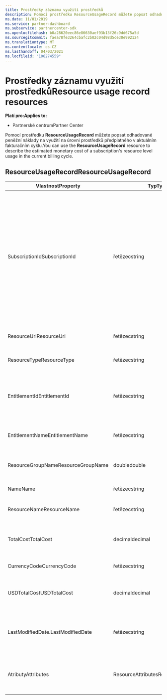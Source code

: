 ```yaml
---
title: Prostředky záznamu využití prostředků
description: Pomocí prostředku ResourceUsageRecord můžete popsat odhadované peněžní náklady na využití na úrovni prostředků předplatného v aktuálním fakturačním cyklu.
ms.date: 11/01/2019
ms.service: partner-dashboard
ms.subservice: partnercenter-sdk
ms.openlocfilehash: b0a28620eec86e86630aef93b13f26c9dd675a5d
ms.sourcegitcommit: faea78fe3264cbafc2b02c04d98d5ce30e992124
ms.translationtype: MT
ms.contentlocale: cs-CZ
ms.lasthandoff: 04/03/2021
ms.locfileid: "106274559"
---
```

# <a name="resource-usage-record-resources"></a><span data-ttu-id="448c6-103">Prostředky záznamu využití prostředků</span><span class="sxs-lookup"><span data-stu-id="448c6-103">Resource usage record resources</span></span>

<span data-ttu-id="448c6-104">**Platí pro:**</span><span class="sxs-lookup"><span data-stu-id="448c6-104">**Applies to:**</span></span>

- <span data-ttu-id="448c6-105">Partnerské centrum</span><span class="sxs-lookup"><span data-stu-id="448c6-105">Partner Center</span></span>

<span data-ttu-id="448c6-106">Pomocí prostředku **ResourceUsageRecord** můžete popsat odhadované peněžní náklady na využití na úrovni prostředků předplatného v aktuálním fakturačním cyklu.</span><span class="sxs-lookup"><span data-stu-id="448c6-106">You can use the **ResourceUsageRecord** resource to describe the estimated monetary cost of a subscription's resource level usage in the current billing cycle.</span></span>

## <a name="resourceusagerecord"></a><span data-ttu-id="448c6-107">ResourceUsageRecord</span><span class="sxs-lookup"><span data-stu-id="448c6-107">ResourceUsageRecord</span></span>

| <span data-ttu-id="448c6-108">Vlastnost</span><span class="sxs-lookup"><span data-stu-id="448c6-108">Property</span></span>          | <span data-ttu-id="448c6-109">Typ</span><span class="sxs-lookup"><span data-stu-id="448c6-109">Type</span></span>               | <span data-ttu-id="448c6-110">Description</span><span class="sxs-lookup"><span data-stu-id="448c6-110">Description</span></span>                                                                                                                                                                                                |
|-------------------|--------------------|------------------------------------------------------------------------------------------------------------------------------------------------------------------------------------------------------------|
| <span data-ttu-id="448c6-111">SubscriptionId</span><span class="sxs-lookup"><span data-stu-id="448c6-111">SubscriptionId</span></span>    | <span data-ttu-id="448c6-112">řetězec</span><span class="sxs-lookup"><span data-stu-id="448c6-112">string</span></span>             | <span data-ttu-id="448c6-113">Získá nebo nastaví identifikátor předplatného.</span><span class="sxs-lookup"><span data-stu-id="448c6-113">Gets or sets the subscription identifier.</span></span> <span data-ttu-id="448c6-114">Pro předplatná Microsoft Azure (MS-AZR-0145P) je tato hodnota identifikátorem předplatného pro obchod.</span><span class="sxs-lookup"><span data-stu-id="448c6-114">For Microsoft Azure (MS-AZR-0145P) subscriptions, this value is the commerce subscription identifier.</span></span> <span data-ttu-id="448c6-115">V případě plánů Azure je tato hodnota identifikátor plánu Azure).</span><span class="sxs-lookup"><span data-stu-id="448c6-115">For Azure plans, this value is the Azure plan identifier).</span></span> |
| <span data-ttu-id="448c6-116">ResourceUri</span><span class="sxs-lookup"><span data-stu-id="448c6-116">ResourceUri</span></span>       | <span data-ttu-id="448c6-117">řetězec</span><span class="sxs-lookup"><span data-stu-id="448c6-117">string</span></span>             | <span data-ttu-id="448c6-118">Získá nebo nastaví identifikátor URI prostředku.</span><span class="sxs-lookup"><span data-stu-id="448c6-118">Gets or sets the resource URI."</span></span>                                                                                                                                                                            |
| <span data-ttu-id="448c6-119">ResourceType</span><span class="sxs-lookup"><span data-stu-id="448c6-119">ResourceType</span></span>      | <span data-ttu-id="448c6-120">řetězec</span><span class="sxs-lookup"><span data-stu-id="448c6-120">string</span></span>             | <span data-ttu-id="448c6-121">Získá nebo nastaví typ prostředku.</span><span class="sxs-lookup"><span data-stu-id="448c6-121">Gets or sets the resource type.</span></span>                                                                                                                                                                            |
| <span data-ttu-id="448c6-122">EntitlementId</span><span class="sxs-lookup"><span data-stu-id="448c6-122">EntitlementId</span></span>     | <span data-ttu-id="448c6-123">řetězec</span><span class="sxs-lookup"><span data-stu-id="448c6-123">string</span></span>             | <span data-ttu-id="448c6-124">Získá nebo nastaví identifikátor nároku (identifikátor předplatného Azure).</span><span class="sxs-lookup"><span data-stu-id="448c6-124">Gets or sets the entitlement identifier (the Azure subscription identifier).</span></span>                                                                                                                               |
| <span data-ttu-id="448c6-125">EntitlementName</span><span class="sxs-lookup"><span data-stu-id="448c6-125">EntitlementName</span></span>   | <span data-ttu-id="448c6-126">řetězec</span><span class="sxs-lookup"><span data-stu-id="448c6-126">string</span></span>             | <span data-ttu-id="448c6-127">Získá nebo nastaví název nároku.</span><span class="sxs-lookup"><span data-stu-id="448c6-127">Gets or sets the entitlement name.</span></span>                                                                                                                                                                         |
| <span data-ttu-id="448c6-128">ResourceGroupName</span><span class="sxs-lookup"><span data-stu-id="448c6-128">ResourceGroupName</span></span> | <span data-ttu-id="448c6-129">double</span><span class="sxs-lookup"><span data-stu-id="448c6-129">double</span></span>             | <span data-ttu-id="448c6-130">Získá nebo nastaví název skupiny prostředků.</span><span class="sxs-lookup"><span data-stu-id="448c6-130">Gets or sets the resource group name.</span></span>                                                                                                                                                                      |
| <span data-ttu-id="448c6-131">Name</span><span class="sxs-lookup"><span data-stu-id="448c6-131">Name</span></span>              | <span data-ttu-id="448c6-132">řetězec</span><span class="sxs-lookup"><span data-stu-id="448c6-132">string</span></span>             | <span data-ttu-id="448c6-133">Název prostředku.</span><span class="sxs-lookup"><span data-stu-id="448c6-133">The name of the resource.</span></span>                                                                                                                                                                                  |
| <span data-ttu-id="448c6-134">ResourceName</span><span class="sxs-lookup"><span data-stu-id="448c6-134">ResourceName</span></span>      | <span data-ttu-id="448c6-135">řetězec</span><span class="sxs-lookup"><span data-stu-id="448c6-135">string</span></span>             | <span data-ttu-id="448c6-136">Získá nebo nastaví název prostředku.</span><span class="sxs-lookup"><span data-stu-id="448c6-136">Gets or sets the name of the resource.</span></span>                                                                                                                                                                     |
| <span data-ttu-id="448c6-137">TotalCost</span><span class="sxs-lookup"><span data-stu-id="448c6-137">TotalCost</span></span>         | <span data-ttu-id="448c6-138">decimal</span><span class="sxs-lookup"><span data-stu-id="448c6-138">decimal</span></span>            | <span data-ttu-id="448c6-139">Získá nebo nastaví odhadované celkové využití nákladů.</span><span class="sxs-lookup"><span data-stu-id="448c6-139">Gets or sets the estimated total cost usage.</span></span>                                                                                                                                                               |
| <span data-ttu-id="448c6-140">CurrencyCode</span><span class="sxs-lookup"><span data-stu-id="448c6-140">CurrencyCode</span></span>      | <span data-ttu-id="448c6-141">řetězec</span><span class="sxs-lookup"><span data-stu-id="448c6-141">string</span></span>             | <span data-ttu-id="448c6-142">Získá nebo nastaví kód měny.</span><span class="sxs-lookup"><span data-stu-id="448c6-142">Gets or sets the currency code.</span></span>                                                                                                                                                                            |
| <span data-ttu-id="448c6-143">USDTotalCost</span><span class="sxs-lookup"><span data-stu-id="448c6-143">USDTotalCost</span></span>      | <span data-ttu-id="448c6-144">decimal</span><span class="sxs-lookup"><span data-stu-id="448c6-144">decimal</span></span>            | <span data-ttu-id="448c6-145">Získá nebo nastaví odhadované celkové náklady v USD.</span><span class="sxs-lookup"><span data-stu-id="448c6-145">Gets or sets the estimated total cost in USD.</span></span>                                                                                                                                                              |
| <span data-ttu-id="448c6-146">LastModifiedDate.</span><span class="sxs-lookup"><span data-stu-id="448c6-146">LastModifiedDate</span></span>  | <span data-ttu-id="448c6-147">řetězec</span><span class="sxs-lookup"><span data-stu-id="448c6-147">string</span></span>             | <span data-ttu-id="448c6-148">Den (ve formátu data a času), kdy se tento záznam naposledy změnil</span><span class="sxs-lookup"><span data-stu-id="448c6-148">The day (in date-time format) that this record was last modified.</span></span>                                                                                                                                          |
| <span data-ttu-id="448c6-149">Atributy</span><span class="sxs-lookup"><span data-stu-id="448c6-149">Attributes</span></span>        | <span data-ttu-id="448c6-150">ResourceAttributes</span><span class="sxs-lookup"><span data-stu-id="448c6-150">ResourceAttributes</span></span> | <span data-ttu-id="448c6-151">Atributy metadat odpovídající prostředku.</span><span class="sxs-lookup"><span data-stu-id="448c6-151">The metadata attributes corresponding to the resource.</span></span>                                                                                                                                                     |

